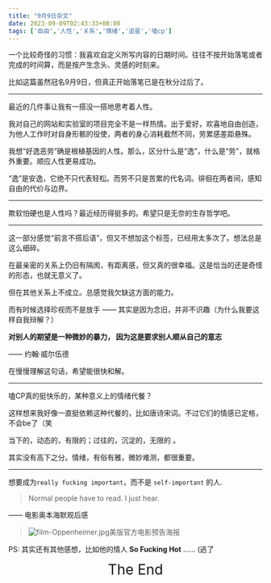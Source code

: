 ```yaml
---
title: "9月9日杂文"
date: 2023-09-09T02:43:33+08:00
tags: ['自由','人性','关系','情绪','追星','嗑cp']
---
```


一个比较奇怪的习惯：我喜欢自定义所写内容的日期时间。往往不按开始落笔或者完成的时间算，而是按产生念头、灵感的时刻来。

比如这篇虽然冠名9月9日，但真正开始落笔已是在秋分过后了。

---

最近的几件事让我有一搭没一搭地思考着人性。

我对自己的网站和实验室的项目完全不是一样热情。出于爱好，欢喜地自由创造，为他人工作时对自身形骸的役使，两者的身心消耗截然不同，劳累感差距悬殊。

我想“好逸恶劳”确是根植基因的人性。那么，区分什么是“逸”，什么是“劳”，就格外重要。顺应人性更易成功。

“逸”是安逸，它绝不只代表轻松。而劳不只是苦累的代名词。徘徊在两者间，感知自由的代价与边界。

---

欺软怕硬也是人性吗？最近经历得挺多的。希望只是无奈的生存哲学吧。

---

这一部分感觉“前言不搭后语”，但又不想加这个标签，已经用太多次了。想法总是这么细碎。

在最亲密的关系上仍旧有隔阂，有距离感，但又真的很幸福。这是恰当的还是奇怪的形态，也就无意义了。

但在其他关系上不成立。总感觉我欠缺这方面的能力。

而有时候选择珍视而不是放手 —— 其实是因为念旧，并非不识趣（为什么我要这样自我辩解？）

<!-- 

为什么总这么小心翼翼，担心得不到回应

其实一直在留讯号 没有人愿意刨根问底

我接受 我认输 

我的问题 原来是还没有 允许一切发生

我还没有长大

我会偏执地对抗到底

感谢我一直是一个人

-->

**对别人的期望是一种微妙的暴力， 因为这是要求别人顺从自己的意志** 

—— 约翰·威尔伍德

在慢慢理解这句话，希望能很快和解。

---

嗑CP真的挺快乐的，某种意义上的情绪代餐？

这样想来我好像一直挺依赖这种代餐的，比如唐诗宋词。不过它们的情感已定格，不会be了（笑

当下的，动态的，有限的；过往的，沉淀的，无限的 。

其实没有高下之分。情绪，有俗有雅，微妙难测，都很重要。

---

想要成为`really fucking important`，而不是 `self-important` 的人.

>Normal people have to read. I just hear.

—— 电影奥本海默观后感

>![film-Oppenheimer.jpg](https://cdn.jsdelivr.net/gh/AlexLiu2022/resources/img/film-Oppenheimer.jpg)美版官方电影预告海报


PS: 其实还有其他感想，比如他的情人 **So Fucking Hot**  ......  (逃了

<!--

我直面着致命的问题

还总是想逃避

...... 

原来一直在压抑主动性

-->

<center>
	<span style="font-size:2em">The End<span>
</center>